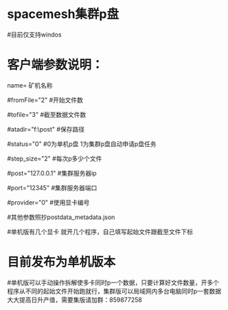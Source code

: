 # spacemesh集群p盘
#目前仅支持windos
# 客户端参数说明：
name= 矿机名称

#fromFile="2"  #开始文件数

#tofile="3"       #截至数据文件数

#atadir="f:\post"  #保存路径

#status="0"      #0为单机p盘 1为集群p盘自动申请p盘任务 

#step_size="2"      #每次p多少个文件

#post="127.0.0.1"  #集群服务器ip

#port="12345"  #集群服务器端口

#provider="0"   #使用显卡编号

#其他参数照抄postdata_metadata.json

#单机版有几个显卡 就开几个程序，自己填写起始文件跟截至文件下标


# 目前发布为单机版本

#单机版可以手动操作拆解使多卡同时p一个数据，只要计算好文件数量，开多个程序从不同的起始文件开始跑就行，集群版可以局域网内多台电脑同时p一套数据大大提高日升产值，需要集版请加群：859877258

